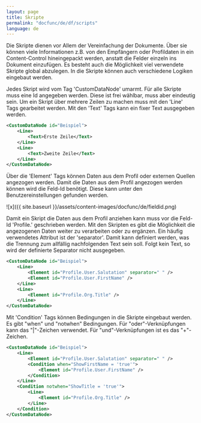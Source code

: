 ```yaml
---
layout: page
title: Skripte
permalink: "docfunc/de/df/scripts"
language: de
---
```


Die Skripte dienen vor Allem der Vereinfachung der Dokumente. Über sie können viele Informationen z.B. von den Empfängern oder Profildaten in ein Content-Control hineingepackt werden, anstatt die Felder einzeln ins Dokument einzufügen. Es besteht auch die Möglichkeit viel verwendete Skripte global abzulegen. In die Skripte können auch verschiedene Logiken eingebaut werden.

Jedes Skript wird vom Tag 'CustomDataNode' umarmt. Für alle Skripte muss eine Id angegeben werden. Diese ist frei wählbar, muss aber eindeutig sein. Um ein Skript über mehrere Zeilen zu machen muss mit den 'Line' Tags gearbeitet werden. Mit den 'Text' Tags kann ein fixer Text ausgegeben werden.


```xml 
<CustomDataNode id="Beispiel">
    <Line>
        <Text>Erste Zeile</Text>
    </Line>
    <Line>
        <Text>Zweite Zeile</Text>
    </Line>
</CustomDataNode>
```


Über die 'Element' Tags können Daten aus dem Profil oder externen Quellen angezogen werden. Damit die Daten aus dem Profil angezogen werden können wird die Feld-Id benötigt. Diese kann unter den Benutzereinstellungen gefunden werden.

![x]({{ site.baseurl }}/assets/content-images/docfunc/de/fieldid.png)

Damit ein Skript die Daten aus dem Profil anziehen kann muss vor die Feld-Id 'Profile.' geschrieben werden. Mit den Skripten es gibt die Möglichkeit die angezogenen Daten weiter zu verarbeiten oder zu ergänzen. Ein häufig verwendetes Attribut ist der 'separator'. Damit kann definiert werden, was die Trennung zum allfällig nachfolgenden Text sein soll. Folgt kein Text, so wird der definierte Separator nicht ausgegeben.


```xml
<CustomDataNode id="Beispiel">
    <Line>
        <Element id="Profile.User.Salutation" separator=" " />
        <Element id="Profile.User.FirstName" />
    </Line>
    <Line>
        <Element id="Profile.Org.Title" />
    </Line>
</CustomDataNode>
```


Mit 'Condition' Tags können Bedingungen in die Skripte eingebaut werden. Es gibt "when" und "notwhen" Bedingungen. Für "oder"-Verknüpfungen kann das "|"-Zeichen verwendet. Für "und"-Verknüpfungen ist es das "+"-Zeichen.


```xml
<CustomDataNode id="Beispiel">
    <Line>
        <Element id="Profile.User.Salutation" separator=" " />
        <Condition when="ShowFirstName = 'true'">
            <Element id="Profile.User.FirstName" />
        </Condition>
    </Line>
    <Condition notwhen="ShowTitle = 'true'">
        <Line>
            <Element id="Profile.Org.Title" />
        </Line>
    </Condition>
</CustomDataNode>
```
